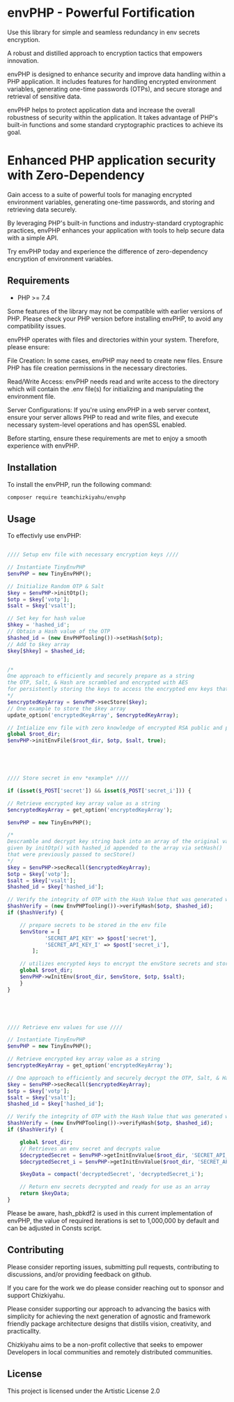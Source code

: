 # envPHP - Powerful Fortification

Use this library for simple and seamless redundancy in env secrets encryption.

A robust and distilled approach to encryption tactics that empowers innovation.

envPHP is designed to enhance security and improve data handling within a PHP application. It includes features for handling encrypted environment variables, generating one-time passwords (OTPs), and secure storage and retrieval of sensitive data. 

envPHP helps to protect application data and increase the overall robustness of security within the application. It takes advantage of PHP's built-in functions and some standard cryptographic practices to achieve its goal.


# Enhanced PHP application security with Zero-Dependency

Gain access to a suite of powerful tools for managing encrypted environment variables, generating one-time passwords, and storing and retrieving data securely.

By leveraging PHP's built-in functions and industry-standard cryptographic practices, envPHP enhances your application with tools to help secure data with a simple API.

Try envPHP today and experience the difference of zero-dependency encryption of environment variables. 

## Requirements

- PHP >= 7.4

Some features of the library may not be compatible with earlier versions of PHP. Please check your PHP version before installing envPHP, to avoid any compatibility issues.

envPHP operates with files and directories within your system. Therefore, please ensure:

File Creation: In some cases, envPHP may need to create new files. Ensure PHP has file creation permissions in the necessary directories.

Read/Write Access: envPHP needs read and write access to the directory which will contain the .env file(s) for initializing and manipulating the environment file.

Server Configurations: If you're using envPHP in a web server context, ensure your server allows PHP to read and write files, and execute necessary system-level operations and has openSSL enabled.

Before starting, ensure these requirements are met to enjoy a smooth experience with envPHP.

## Installation

To install the envPHP, run the following command:

```bash
composer require teamchizkiyahu/envphp
```

## Usage 

To effectivly use envPHP:

```php

//// Setup env file with necessary encryption keys ////

// Instantiate TinyEnvPHP
$envPHP = new TinyEnvPHP();

// Initialize Random OTP & Salt
$key = $envPHP->initOtp();
$otp = $key['votp'];
$salt = $key['vsalt'];

// Set key for hash value
$hkey = 'hashed_id';
// Obtain a Hash value of the OTP
$hashed_id = (new EnvPHPTooling())->setHash($otp);
// Add to $key array
$key[$hkey] = $hashed_id;


/*
One approach to efficiently and securely prepare as a string 
the OTP, Salt, & Hash are scrambled and encrypted with AES 
for persistently storing the keys to access the encrypted env keys that are used for encryption of env secrets
*/
$encryptedKeyArray = $envPHP->secStore($key);
// One example to store the $key array
update_option('encryptedKeyArray', $encryptedKeyArray);

// Intialize env file with zero knowledge of encrypted RSA public and private keys, hash, and scramble key
global $root_dir;
$envPHP->initEnvFile($root_dir, $otp, $salt, true);

    



//// Store secret in env *example* ////

if (isset($_POST['secret']) && isset($_POST['secret_i'])) {

// Retrieve encrypted key array value as a string
$encryptedKeyArray = get_option('encryptedKeyArray');

$envPHP = new TinyEnvPHP();

/* 
Descramble and decrypt key string back into an array of the original values 
given by initOtp() with hashed_id appended to the array via setHash()
that were previously passed to secStore()
*/
$key = $envPHP->secRecall($encryptedKeyArray);
$otp = $key['votp'];
$salt = $key['vsalt'];
$hashed_id = $key['hashed_id'];

// Verify the integrity of OTP with the Hash Value that was generated with the otp
$hashVerify = (new EnvPHPTooling())->verifyHash($otp, $hashed_id);
if ($hashVerify) {

    // prepare secrets to be stored in the env file
    $envStore = [
            'SECRET_API_KEY' => $post['secret'],
            'SECRET_API_KEY_I' => $post['secret_i'],
        ];

    // utilizes encrypted keys to encrypt the envStore secrets and store them persistently in the env file that was previously created via initEnvFile()
    global $root_dir;
    $envPHP->wInitEnv($root_dir, $envStore, $otp, $salt);
    }
}
    




//// Retrieve env values for use ////

// Instantiate TinyEnvPHP
$envPHP = new TinyEnvPHP();

// Retrieve encrypted key array value as a string
$encryptedKeyArray = get_option('encryptedKeyArray');

// One approach to efficiently and securely decrypt the OTP, Salt, & Hash with descrambling and AES decryption 
$key = $envPHP->secRecall($encryptedKeyArray);
$otp = $key['votp'];
$salt = $key['vsalt'];
$hashed_id = $key['hashed_id'];

// Verify the integrity of OTP with the Hash Value that was generated with the otp
$hashVerify = (new EnvPHPTooling())->verifyHash($otp, $hashed_id);
if ($hashVerify) {

    global $root_dir;
    // Retrieves an env secret and decrypts value
    $decryptedSecret = $envPHP->getInitEnvValue($root_dir, 'SECRET_API_KEY', $otp, $salt);
    $decryptedSecret_i = $envPHP->getInitEnvValue($root_dir, 'SECRET_API_KEY_I', $otp, $salt);

    $keyData = compact('decryptedSecret', 'decryptedSecret_i');

    // Return env secrets decrypted and ready for use as an array
    return $keyData;
}
```

Please be aware, hash_pbkdf2 is used in this current implementation of envPHP, the value of required iterations is set to 1,000,000 by default and can be adjusted in Consts script.


## Contributing 
Please consider reporting issues, submitting pull requests, contributing to discussions, and/or providing feedback on github.

If you care for the work we do please consider reaching out to sponsor and support Chizkiyahu.

Please consider supporting our approach to advancing the basics with simplicity for achieving the next generation of agnostic and framework friendly package architecture designs that distills vision, creativity, and practicallty.

Chizkiyahu aims to be a non-profit collective that seeks to empower Developers in local communities and remotely distributed communities. 

## License 
This project is licensed under the Artistic License 2.0